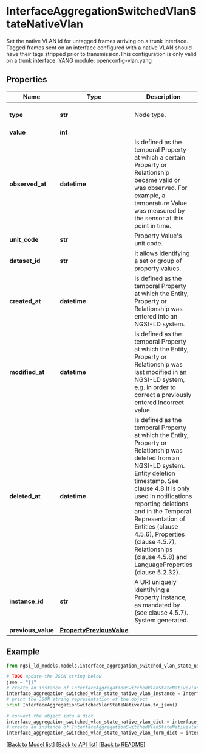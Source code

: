 # InterfaceAggregationSwitchedVlanStateNativeVlan

Set the native VLAN id for untagged frames arriving on a trunk interface. Tagged frames sent on an interface configured with a native VLAN should have their tags stripped prior to transmission.This configuration is only valid on a trunk interface.  YANG module: openconfig-vlan.yang 

## Properties

Name | Type | Description | Notes
------------ | ------------- | ------------- | -------------
**type** | **str** | Node type.  | [optional] [default to 'Property']
**value** | **int** |  | 
**observed_at** | **datetime** | Is defined as the temporal Property at which a certain Property or Relationship became valid or was observed. For example, a temperature Value was measured by the sensor at this point in time.  | [optional] 
**unit_code** | **str** | Property Value&#39;s unit code.  | [optional] 
**dataset_id** | **str** | It allows identifying a set or group of property values.  | [optional] 
**created_at** | **datetime** | Is defined as the temporal Property at which the Entity, Property or Relationship was entered into an NGSI-LD system.  | [optional] [readonly] 
**modified_at** | **datetime** | Is defined as the temporal Property at which the Entity, Property or Relationship was last modified in an NGSI-LD system, e.g. in order to correct a previously entered incorrect value.  | [optional] [readonly] 
**deleted_at** | **datetime** | Is defined as the temporal Property at which the Entity, Property or Relationship was deleted from an NGSI-LD system.  Entity deletion timestamp. See clause 4.8 It is only used in notifications reporting deletions and in the Temporal Representation of Entities (clause 4.5.6), Properties (clause 4.5.7), Relationships (clause 4.5.8) and LanguageProperties (clause 5.2.32).  | [optional] [readonly] 
**instance_id** | **str** | A URI uniquely identifying a Property instance, as mandated by (see clause 4.5.7). System generated.  | [optional] [readonly] 
**previous_value** | [**PropertyPreviousValue**](PropertyPreviousValue.md) |  | [optional] 

## Example

```python
from ngsi_ld_models.models.interface_aggregation_switched_vlan_state_native_vlan import InterfaceAggregationSwitchedVlanStateNativeVlan

# TODO update the JSON string below
json = "{}"
# create an instance of InterfaceAggregationSwitchedVlanStateNativeVlan from a JSON string
interface_aggregation_switched_vlan_state_native_vlan_instance = InterfaceAggregationSwitchedVlanStateNativeVlan.from_json(json)
# print the JSON string representation of the object
print InterfaceAggregationSwitchedVlanStateNativeVlan.to_json()

# convert the object into a dict
interface_aggregation_switched_vlan_state_native_vlan_dict = interface_aggregation_switched_vlan_state_native_vlan_instance.to_dict()
# create an instance of InterfaceAggregationSwitchedVlanStateNativeVlan from a dict
interface_aggregation_switched_vlan_state_native_vlan_form_dict = interface_aggregation_switched_vlan_state_native_vlan.from_dict(interface_aggregation_switched_vlan_state_native_vlan_dict)
```
[[Back to Model list]](../README.md#documentation-for-models) [[Back to API list]](../README.md#documentation-for-api-endpoints) [[Back to README]](../README.md)


